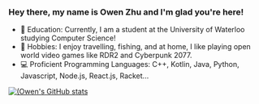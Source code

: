 ### Hey there, my name is Owen Zhu and I'm glad you're here!

- 🏫 Education: Currently, I am a student at the University of Waterloo studying Computer Science!
- 🎲 Hobbies: I enjoy travelling, fishing, and at home, I like playing open world video games like RDR2 and Cyberpunk 2077.
- 💻 Proficient Programming Languages: C++, Kotlin, Java, Python, Javascript, Node.js, React.js, Racket...

[![(Owen's GitHub stats](https://github-readme-stats.vercel.app/api?username=Zhu-Owen&show_icons=true&theme=tokyonight&hide=prs,issues&count_private=true)](https://github.com/anuraghazra/github-readme-stats)
